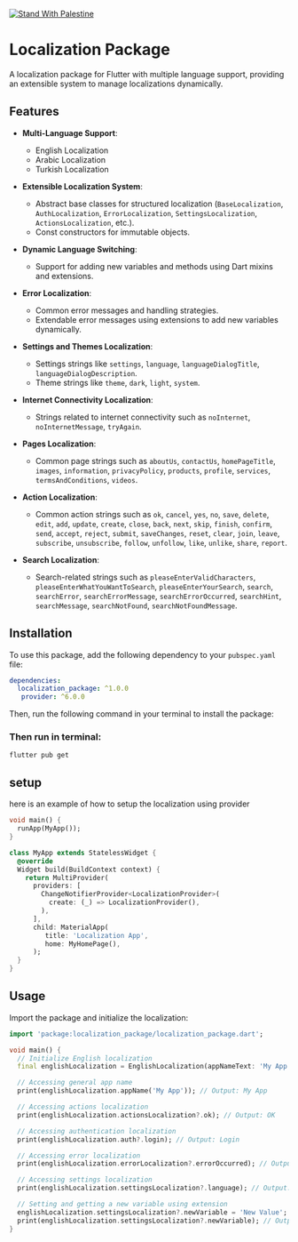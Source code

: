 [![Stand With Palestine](https://raw.githubusercontent.com/TheBSD/StandWithPalestine/main/banner-no-action.svg)](https://thebsd.github.io/StandWithPalestine)

# Localization Package

A localization package for Flutter with multiple language support, providing an extensible system to manage localizations dynamically.

## Features

- **Multi-Language Support**:
    - English Localization
    - Arabic Localization
    - Turkish Localization

- **Extensible Localization System**:
    - Abstract base classes for structured localization (`BaseLocalization`, `AuthLocalization`, `ErrorLocalization`, `SettingsLocalization`, `ActionsLocalization`, etc.).
    - Const constructors for immutable objects.

- **Dynamic Language Switching**:
    - Support for adding new variables and methods using Dart mixins and extensions.

- **Error Localization**:
    - Common error messages and handling strategies.
    - Extendable error messages using extensions to add new variables dynamically.

- **Settings and Themes Localization**:
    - Settings strings like `settings`, `language`, `languageDialogTitle`, `languageDialogDescription`.
    - Theme strings like `theme`, `dark`, `light`, `system`.

- **Internet Connectivity Localization**:
    - Strings related to internet connectivity such as `noInternet`, `noInternetMessage`, `tryAgain`.

- **Pages Localization**:
    - Common page strings such as `aboutUs`, `contactUs`, `homePageTitle`, `images`, `information`, `privacyPolicy`, `products`, `profile`, `services`, `termsAndConditions`, `videos`.

- **Action Localization**:
    - Common action strings such as `ok`, `cancel`, `yes`, `no`, `save`, `delete`, `edit`, `add`, `update`, `create`, `close`, `back`, `next`, `skip`, `finish`, `confirm`, `send`, `accept`, `reject`, `submit`, `saveChanges`, `reset`, `clear`, `join`, `leave`, `subscribe`, `unsubscribe`, `follow`, `unfollow`, `like`, `unlike`, `share`, `report`.

- **Search Localization**:
    - Search-related strings such as `pleaseEnterValidCharacters`, `pleaseEnterWhatYouWantToSearch`, `pleaseEnterYourSearch`, `search`, `searchError`, `searchErrorMessage`, `searchErrorOccurred`, `searchHint`, `searchMessage`, `searchNotFound`, `searchNotFoundMessage`.

## Installation

To use this package, add the following dependency to your `pubspec.yaml` file:

```yaml
dependencies:
  localization_package: ^1.0.0
   provider: ^6.0.0
```
Then, run the following command in your terminal to install the package:



### Then run in terminal:
```
flutter pub get
```

## setup
here is an example of how to setup the localization using provider

```dart
void main() {
  runApp(MyApp());
}

class MyApp extends StatelessWidget {
  @override
  Widget build(BuildContext context) {
    return MultiProvider(
      providers: [
        ChangeNotifierProvider<LocalizationProvider>(
          create: (_) => LocalizationProvider(),
        ),
      ],
      child: MaterialApp(
         title: 'Localization App',
         home: MyHomePage(),
      );
  }
}
```


## Usage
Import the package and initialize the localization:

```dart
import 'package:localization_package/localization_package.dart';

void main() {
  // Initialize English localization
  final englishLocalization = EnglishLocalization(appNameText: 'My App');

  // Accessing general app name
  print(englishLocalization.appName('My App')); // Output: My App

  // Accessing actions localization
  print(englishLocalization.actionsLocalization?.ok); // Output: OK

  // Accessing authentication localization
  print(englishLocalization.auth?.login); // Output: Login

  // Accessing error localization
  print(englishLocalization.errorLocalization?.errorOccurred); // Output: An error occurred

  // Accessing settings localization
  print(englishLocalization.settingsLocalization?.language); // Output: Language

  // Setting and getting a new variable using extension
  englishLocalization.settingsLocalization?.newVariable = 'New Value';
  print(englishLocalization.settingsLocalization?.newVariable); // Output: New Value
}
```



